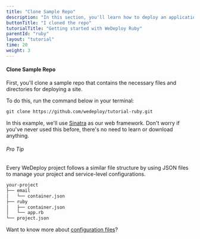 ```yaml
---
title: "Clone Sample Repo"
description: "In this section, you'll learn how to deploy an application using WeDeploy Ruby."
buttonTitle: "I cloned the repo"
tutorialTitle: "Getting started with WeDeploy Ruby"
parentId: "ruby"
layout: "tutorial"
time: 20
weight: 3
---
```


#### Clone Sample Repo

First, you'll clone a sample repo that contains the necessary files and directories for deploying a site.

To do this, run the command below in your terminal: 

```xml
git clone https://github.com/wedeploy/tutorial-ruby.git
```

In this example, we'll use [Sinatra](http://www.sinatrarb.com/) as our web framework. Don't worry if you've never used this before, there's no need to learn or download anything.

<aside>

###### <span class="icon-16-star"></span> Pro Tip

Every WeDeploy project follows a similar file structure by using JSON files to manage your project and service-level configurations.

```xml
your-project
├── email
│   └── container.json
├── ruby
│   ├── container.json
│   └── app.rb
└── project.json
```

Want to know more about <a href="http://wedeploy.com/docs/intro/configuration-files.html" target="_blank">configuration files</a>?

</aside>
